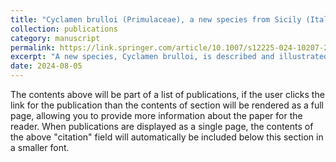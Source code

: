 ```yaml
---
title: "Cyclamen brulloi (Primulaceae), a new species from Sicily (Italy)."
collection: publications
category: manuscript
permalink: https://link.springer.com/article/10.1007/s12225-024-10207-2
excerpt: "A new species, Cyclamen brulloi, is described and illustrated from Sicily (Italy). This is an Autumn flowering species belonging to Cyclamen subg. Cyclamen and it is currently restricted to some localities of western Sicily, where it grows on carbonatic rocks and in rocky crevices. This taxon shows close relationships both with C. hederifolium and C. africanum. However, several morphological and karyological features are clearly different. Morphology, pollen grain micromorphology, karyology (2n = 4x = 68), ecology, conservation status and taxonomic relationships of the new taxon with the most allied species are presented."
date: 2024-08-05
---
```


The contents above will be part of a list of publications, if the user clicks the link for the publication than the contents of section will be rendered as a full page, allowing you to provide more information about the paper for the reader. When publications are displayed as a single page, the contents of the above "citation" field will automatically be included below this section in a smaller font.
